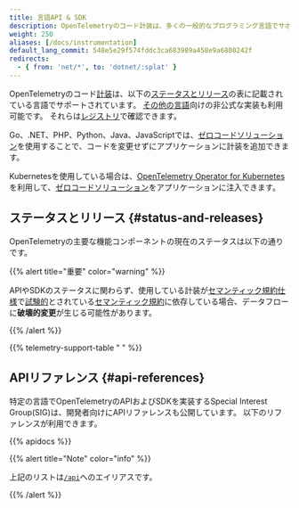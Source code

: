 ```yaml
---
title: 言語API & SDK
description: OpenTelemetryのコード計装は、多くの一般的なプログラミング言語でサポートされています。
weight: 250
aliases: [/docs/instrumentation]
default_lang_commit: 548e5e29f574fddc3ca683989a458e9a6800242f
redirects:
  - { from: 'net/*', to: 'dotnet/:splat' }
---
```


OpenTelemetryのコード[計装][instrumentation]は、以下の[ステータスとリリース](#status-and-releases)の表に記載されている言語でサポートされています。
[その他の言語](/docs/languages/other)向けの非公式な実装も利用可能です。
それらは[レジストリ](/ecosystem/registry/)で確認できます。

Go、.NET、PHP、Python、Java、JavaScriptでは、[ゼロコードソリューション](/docs/zero-code)を使用することで、コードを変更せずにアプリケーションに計装を追加できます。

Kubernetesを使用している場合は、[OpenTelemetry Operator for Kubernetes][otel-op]を利用して、[ゼロコードソリューション][zero-code]をアプリケーションに注入できます。

## ステータスとリリース {#status-and-releases}

OpenTelemetryの主要な機能コンポーネントの現在のステータスは以下の通りです。

{{% alert title="重要" color="warning" %}}

APIやSDKのステータスに関わらず、使用している計装が[セマンティック規約仕様][semantic conventions]で[試験的][Experimental]とされている[セマンティック規約][semantic conventions specification]に依存している場合、データフローに**破壊的変更**が生じる可能性があります。

[semantic conventions]: /docs/concepts/semantic-conventions/
[Experimental]: /docs/specs/otel/document-status/
[semantic conventions specification]: /docs/specs/semconv/

{{% /alert %}}

{{% telemetry-support-table " " %}}

## APIリファレンス {#api-references}

特定の言語でOpenTelemetryのAPIおよびSDKを実装するSpecial Interest Group(SIG)は、開発者向けにAPIリファレンスも公開しています。
以下のリファレンスが利用できます。

{{% apidocs %}}

{{% alert title="Note" color="info" %}}

上記のリストは[`/api`](/api)へのエイリアスです。

{{% /alert %}}

[zero-code]: /docs/platforms/kubernetes/operator/automatic/
[instrumentation]: /docs/concepts/instrumentation/
[otel-op]: /docs/platforms/kubernetes/operator/

